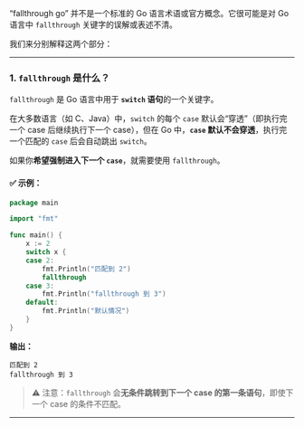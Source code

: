 “fallthrough go” 并不是一个标准的 Go 语言术语或官方概念。它很可能是对 Go 语言中 `fallthrough` 关键字的误解或表述不清。

我们来分别解释这两个部分：

---

### 1. `fallthrough` 是什么？

`fallthrough` 是 Go 语言中用于 **`switch` 语句**的一个关键字。

在大多数语言（如 C、Java）中，`switch` 的每个 `case` 默认会“穿透”（即执行完一个 case 后继续执行下一个 case），但在 Go 中，**`case` 默认不会穿透**，执行完一个匹配的 `case` 后会自动跳出 `switch`。

如果你**希望强制进入下一个 `case`**，就需要使用 `fallthrough`。

#### ✅ 示例：

```go
package main

import "fmt"

func main() {
    x := 2
    switch x {
    case 2:
        fmt.Println("匹配到 2")
        fallthrough
    case 3:
        fmt.Println("fallthrough 到 3")
    default:
        fmt.Println("默认情况")
    }
}
```

**输出：**
```
匹配到 2
fallthrough 到 3
```

> ⚠️ 注意：`fallthrough` 会**无条件跳转到下一个 case 的第一条语句**，即使下一个 case 的条件不匹配。

---
